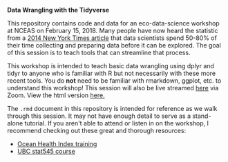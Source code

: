 **Data Wrangling with the Tidyverse** 

This repository contains code and data for an eco-data-science workshop at NCEAS on February 15, 2018. Many people have now heard the statistic from a [2014 New York Times article](https://www.nytimes.com/2014/08/18/technology/for-big-data-scientists-hurdle-to-insights-is-janitor-work.html) that data scientists spend 50-80% of their time collecting and preparing data before it can be explored. The goal of this session is to teach tools that can streamline that process. 

This workshop is intended to teach basic data wrangling using dplyr and tidyr to anyone who is familiar with R but not necessarily with these more recent tools. You do **not** need to be familiar with rmarkdown, ggplot, etc. to understand this workshop! This session will also be live streamed [here](https://ucsb.zoom.us/j/904500194) via Zoom. View the html version [here.](http://htmlpreview.github.io/?https://github.com/afredstonhermann/tidyverse_tutorial/blob/master/tidyverse_tutorial.html#1) 

The `.rmd` document in this repository is intended for reference as we walk through this session. It may not have enough detail to serve as a stand-alone tutorial. If you aren't able to attend or listen in on the workshop, I recommend checking out these great and thorough resources: 

* [Ocean Health Index training](http://ohi-science.org/data-science-training/dplyr.html)
* [UBC stat545 course](http://stat545.com/block009_dplyr-intro.html)
